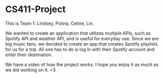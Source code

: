 # CS411-Project
This is Team 1: Lindsey, Polina, Celine, Lin. 

We wanted to create an application that utilizes multiple APIs, such as Spotify API and weather API, and is useful for everyday use. Since we are big music fans, we decided to create an app that creates Spotify playlists for us for a trip. All one has to do is log in with their Spotify account and enter their destination. 

We have a video of how the project works. I hope you enjoy it as much as we did working on it. <3
